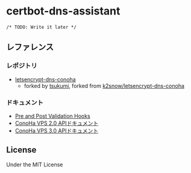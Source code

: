 # certbot-dns-assistant

`/* TODO: Write it later */`

## レファレンス

### レポジトリ

- [letsencrypt-dns-conoha](https://github.com/tsukumijima/letsencrypt-dns-conoha/)
  - forked by [tsukumi](https://github.com/tsukumijima), forked from [k2snow/letsencrypt-dns-conoha](https://github.com/k2snow/letsencrypt-dns-conoha)

### ドキュメント

- [Pre and Post Validation Hooks](https://certbot.eff.org/docs/using.html#pre-and-post-validation-hooks)
- [ConoHa VPS 2.0 APIドキュメント](https://doc.conoha.jp/api-vps2/)
- [ConoHa VPS 3.0 APIドキュメント](https://doc.conoha.jp/api-vps3/)

## License

Under the MIT License
